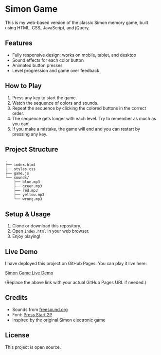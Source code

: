 # Simon Game

This is my web-based version of the classic Simon memory game, built using HTML, CSS, JavaScript, and jQuery.

## Features

- Fully responsive design: works on mobile, tablet, and desktop
- Sound effects for each color button
- Animated button presses
- Level progression and game over feedback

## How to Play

1. Press any key to start the game.
2. Watch the sequence of colors and sounds.
3. Repeat the sequence by clicking the colored buttons in the correct order.
4. The sequence gets longer with each level. Try to remember as much as you can!
5. If you make a mistake, the game will end and you can restart by pressing any key.

## Project Structure

```
.
├── index.html
├── styles.css
├── game.js
└── sounds/
    ├── blue.mp3
    ├── green.mp3
    ├── red.mp3
    ├── yellow.mp3
    └── wrong.mp3
```

## Setup & Usage

1. Clone or download this repository.
2. Open `index.html` in your web browser.
3. Enjoy playing!

## Live Demo

I have deployed this project on GitHub Pages. You can play it live here:

[Simon Game Live Demo](https://your-github-username.github.io/your-repo-name/)

(Replace the above link with your actual GitHub Pages URL if needed.)

## Credits

- Sounds from [freesound.org](https://freesound.org/)
- Font: [Press Start 2P](https://fonts.google.com/specimen/Press+Start+2P)
- Inspired by the original Simon electronic game

## License

This project is open source.